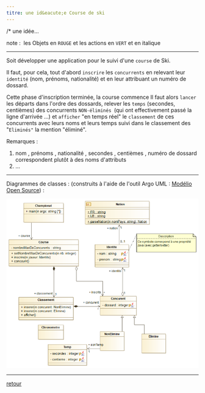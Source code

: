 ```yaml
---
titre: une id&eacute;e Course de ski
---
```


/* une id&eacute;e... &nbsp;

note : &nbsp;les Objets en <code class="red">ROUGE</code> et les actions
en <code class="green">VERT</code> et en italique<BR>
  <hr>

Soit d&eacute;velopper une application pour le suivi d'une
<code class="red">course</code> de Ski. 

Il faut, pour cela, tout d'abord
<code class="green">inscrire</code> les
<code class="red">concurrents</code> en relevant
leur <code class="red">identit&eacute;</code> (nom, pr&eacute;noms,
nationalit&eacute;) et en leur attribuant un num&eacute;ro de dossard. 

Cette phase d'inscription termin&eacute;e, la course commence
Il faut alors <code class="green">lancer</code> les
d&eacute;parts dans l'ordre des dossards, relever les
<code class="red">temps</code> (secondes, centi&egrave;mes)
des concurrents <code class="red">NON-&eacute;limin&eacute;s
</code>(qui ont effectivement pass&eacute; la ligne d'arriv&eacute;e
...) et <code class="green">afficher</code> "en temps
r&eacute;el" le <code class="red">classement</code> de ces
concurrents avec leurs noms et leurs temps suivi dans le classement des
"<code class="red">Elimin&eacute;s"</code> la mention
"&eacute;limin&eacute;".


Remarques :
<ol>
  <li>
    nom , pr&eacute;noms , nationalit&eacute; , secondes , centi&egrave;mes ,
    num&eacute;ro de dossard correspondent plut&ocirc;t &agrave; des noms d'attributs
  <li>
    ...
</ol>

  <hr>
Diagrammes de classes : (construits &agrave; l'aide de l'outil Argo UML :
<a HREF="https://www.modelio.org/">Modélio Open Source</A>) :

![UML Modélio](courseSki.png)

<hr />

[retour](.)



